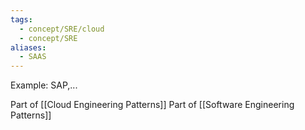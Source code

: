 ```yaml
---
tags:
  - concept/SRE/cloud
  - concept/SRE
aliases:
  - SAAS
---
```

Example: SAP,...

Part of [[Cloud Engineering Patterns]]
Part of [[Software Engineering Patterns]]
